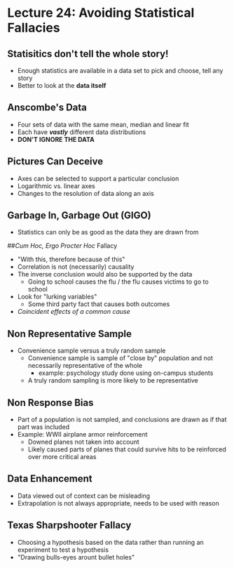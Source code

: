# Lecture 24: Avoiding Statistical Fallacies

## Statisitics don't tell the whole story!
* Enough statistics are available in a data set to pick and choose, tell any story
* Better to look at the **data itself**

## Anscombe's Data
* Four sets of data with the same mean, median and linear fit
* Each have _**vastly**_ different data distributions
* **DON'T IGNORE THE DATA**

## Pictures Can Deceive
* Axes can be selected to support a particular conclusion
* Logarithmic vs. linear axes
* Changes to the resolution of data along an axis

## Garbage In, Garbage Out (GIGO)
* Statistics can only be as good as the data they are drawn from

##_Cum Hoc, Ergo Procter Hoc_ Fallacy
* "With this, therefore because of this"
* Correlation is not (necessarily) causality
* The inverse conclusion would also be supported by the data
	* Going to school causes the flu / the flu causes victims to go to school
* Look for "lurking variables"
	* Some third party fact that causes both outcomes
* _Coincident effects of a common cause_

## Non Representative Sample
* Convenience sample versus a truly random sample
	* Convenience sample is sample of "close by" population and not necessarily representative of the whole
    	* example: psychology study done using on-campus students
	* A truly random sampling is more likely to be representative

## Non Response Bias
* Part of a population is not sampled, and conclusions are drawn as if that part was included
* Example: WWII airplane armor reinforcement
	* Downed planes not taken into account
	* Likely caused parts of planes that could survive hits to be reinforced over more critical areas

## Data Enhancement
* Data viewed out of context can be misleading
* Extrapolation is not always appropriate, needs to be used with reason

## Texas Sharpshooter Fallacy
* Choosing a hypothesis based on the data rather than running an experiment to test a hypothesis
* "Drawing bulls-eyes arount bullet holes"